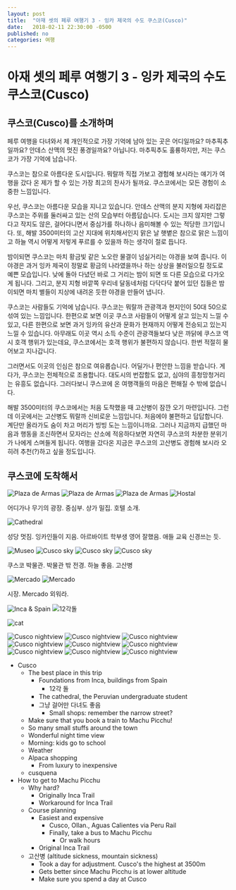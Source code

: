 ```yaml
---
layout: post
title:  "아재 셋의 페루 여행기 3 - 잉카 제국의 수도 쿠스코(Cusco)"
date:   2018-02-11 22:30:00 -0500
published: no
categories: 여행
---
```


# 아재 셋의 페루 여행기 3 - 잉카 제국의 수도 쿠스코(Cusco)

## 쿠스코(Cusco)를 소개하며

페루 여행을 다녀와서 제 개인적으로 가장 기억에 남아 있는 곳은 어디일까요?
마추픽추일까요? 안데스 산맥의 멋진 풍경일까요? 아닙니다. 마추픽추도
훌륭하지만, 저는 쿠스코가 가장 기억에 남습니다.

쿠스코는 참으로 아름다운 도시입니다. 뭐랄까 직접 가보고 경험해 보시라는 얘기가
여행을 갔다 온 제가 할 수 있는 가장 최고의 찬사가 될까요. 쿠스코에서는 모든
경험이 소중한 느낌입니다.

우선, 쿠스코는 아름다운 모습을 지니고 있습니다. 안데스 산맥의 분지 지형에
자리잡은 쿠스코는 주위를 둘러싸고 있는 산의 모습부터 아름답습니다. 도시는 크지
않지만 그렇다고 작지도 않은, 걸어다니면서 중심가를 하나하나 음미해볼 수 있는
적당한 크기입니다. 또, 해발 3500미터의 고산 지대에 위치해서인지 맑은 날 햇볕은
참으로 맑은 느낌이고 하늘 역시 어떻게 저렇게 푸르를 수 있을까 하는 생각이 절로
듭니다.

밤이되면 쿠스코는 마치 황금빛 같은 노오란 물결이 넘실거리는 야경을 보여
줍니다. 이 야경은 과거 잉카 제국이 정말로 황금의 나라였을까나 하는 상상을
불러일으킬 정도로 예쁜 모습입니다. 낮에 돌아 다녔던 바로 그 거리는 밤이 되면
또 다른 모습으로 다가오게 됩니다. 그리고, 분지 지형 바깥쪽 우리네 달동네처럼
다닥다닥 붙어 있던 집들은 밤이되면 마치 별들이 지상에 내려온 듯한 야경을
만들어 냅니다. 

쿠스코는 사람들도 기억에 남습니다. 쿠스코는 뭐랄까 관광객과 현지인이 50대
50으로 섞여 있는 느낌입니다. 한편으로 보면 이곳 쿠스코 사람들이 어떻게 살고
있는지 느낄 수 있고, 다른 한편으로 보면 과거 잉카의 유산과 문화가 현재까지
어떻게 전승되고 있는지 느낄 수 있습니다. 아무래도 이곳 역시 소득 수준이
관광객들보다 낮은 까닭에 쿠스코 역시 호객 행위가 있는데요, 쿠스코에서는 호객
행위가 불편하지 않습니다. 한번 적절히 물어보고 지나갑니다.

그러면서도 이곳의 인심은 참으로 여유롭습니다. 어딜가나 편안한 느낌을 받습니다.
게다가, 쿠스코는 전체적으로 조용합니다. 대도시의 번잡함도 없고, 심야의
흥청망청거리는 유흥도 없습니다. 그러다보니 쿠스코에 온 여행객들의 마음은
편해질 수 밖에 없습니다. 

해발 3500미터의 쿠스코에서는 처음 도착했을 때 고산병이 잠깐 오기 마련입니다.
그런데 이곳에서는 고산병도 뭐랄까 신비로운 느낌입니다. 처음에야 불편하고
답답합니다. 계단만 올라가도 숨이 차고 머리가 빙빙 도는 느낌이니까요. 그러나
지금까지 급했던 마음과 행동을 조신하면서 모자라는 산소에 적응하다보면 자연히
쿠스코의 차분한 분위기가 나에게 스며들게 됩니다. 여행을 갔다온 지금은 
쿠스코의 고산병도 경험해 보시라 오히려 추천(?)하고 싶을 정도입니다.

## 쿠스코에 도착해서

![Plaza de Armas](/assets/2018-02-12-peru-trip-03-cusco/plaza-de-armas.jpg)
![Plaza de Armas](/assets/2018-02-12-peru-trip-03-cusco/plaza-de-armas-2.jpg)
![Plaza de Armas](/assets/2018-02-12-peru-trip-03-cusco/plaza-de-armas-3.jpg)
![Hostal](/assets/2018-02-12-peru-trip-03-cusco/hostal.jpg)

어디가나 무기의 광장. 중심부. 상가 밀집. 호텔 소개.

![Cathedral](/assets/2018-02-12-peru-trip-03-cusco/cathedral.jpg)

성당 멋짐. 잉카인들이 지음. 아르바이트 학부생 영어 잘했음. 애들 교육 신경쓰는
듯.

![Museo](/assets/2018-02-12-peru-trip-03-cusco/museo.jpg)
![Cusco sky](/assets/2018-02-12-peru-trip-03-cusco/cusco-sky.jpg)
![Cusco sky](/assets/2018-02-12-peru-trip-03-cusco/cusco-sky-3.jpg)
![Cusco sky](/assets/2018-02-12-peru-trip-03-cusco/cusco-sky-2.jpg)

쿠스코 박물관. 박물관 밖 전경. 하늘 좋음. 고산병 

![Mercado](/assets/2018-02-12-peru-trip-03-cusco/mercado.jpg)
![Mercado](/assets/2018-02-12-peru-trip-03-cusco/mercado-2.jpg)

시장. Mercado 외워라. 

![Inca & Spain](/assets/2018-02-12-peru-trip-03-cusco/inca-spanish-hybrid.jpg)
![12각돌](/assets/2018-02-12-peru-trip-03-cusco/12-faceted-rock.jpg)

![cat](/assets/2018-02-12-peru-trip-03-cusco/cat.jpg)

![Cusco nightview](/assets/2018-02-12-peru-trip-03-cusco/cusco-nightview.jpg)
![Cusco nightview](/assets/2018-02-12-peru-trip-03-cusco/cusco-nightview-2.jpg)
![Cusco nightview](/assets/2018-02-12-peru-trip-03-cusco/cusco-nightview-3.jpg)
![Cusco nightview](/assets/2018-02-12-peru-trip-03-cusco/cusco-nightview-4.jpg)
![Cusco nightview](/assets/2018-02-12-peru-trip-03-cusco/cusco-nightview-5.jpg)
![Cusco nightview](/assets/2018-02-12-peru-trip-03-cusco/cusco-nightview-6.jpg)
![Cusco nightview](/assets/2018-02-12-peru-trip-03-cusco/cusco-nightview-7.jpg)
![Cusco nightview](/assets/2018-02-12-peru-trip-03-cusco/cusco-nightview-8.jpg)
![Cusco nightview](/assets/2018-02-12-peru-trip-03-cusco/cusco-nightview-9.jpg)

 * Cusco
    - The best place in this trip
      * Foundations from Inca, buildings from Spain
        - 12각 돌
      * The cathedral, the Peruvian undergraduate student
      * 그냥 걸어만 다녀도 좋음
        - Small shops: remember the narrow street?
    - Make sure that you book a train to Machu Picchu!
    - So many small stuffs around the town
    - Wonderful night time view
    - Morning: kids go to school
    - Weather
    - Alpaca shopping
      * From luxury to inexpensive
    - cusquena
  * How to get to Machu Picchu
    - Why hard?
      * Originally Inca Trail
      * Workaround for Inca Trail
    - Course planning
      * Easiest and expensive
        - Cusco, Ollan., Aguas Calientes via Peru Rail
        - Finally, take a bus to Machu Picchu 
          * Or walk hours
      * Original Inca Trail 
    - 고산병 (altitude sickness, mountain sickness)
      * Took a day for adjustment. Cusco's the highest at 3500m
      * Gets better since Machu Picchu is at lower altitude
      * Make sure you spend a day at Cusco
 
